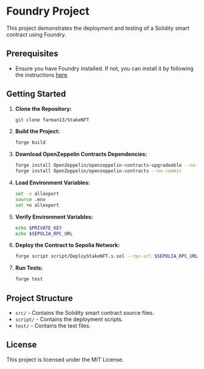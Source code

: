 # Foundry Project

This project demonstrates the deployment and testing of a Solidity smart contract using Foundry.

## Prerequisites

- Ensure you have Foundry installed. If not, you can install it by following the instructions [here](https://getfoundry.sh/).

## Getting Started

1. **Clone the Repository:**

    ```bash
    git clone farman13/StakeNFT
    ```

2. **Build the Project:**

    ```bash
    forge build
    ```

3. **Download OpenZeppelin Contracts Dependencies:**

    ```bash
    forge install OpenZeppelin/openzeppelin-contracts-upgradeable --no-commit
    forge install OpenZeppelin/openzeppelin-contracts --no-commit
    ```


4. **Load Environment Variables:**

    ```bash
    set -o allexport
    source .env
    set +o allexport
    ```

5. **Verify Environment Variables:**

    ```bash
    echo $PRIVATE_KEY
    echo $SEPOLIA_RPC_URL
    ```

6. **Deploy the Contract to Sepolia Network:**

    ```bash
    forge script script/DeployStakeNFT.s.sol --rpc-url $SEPOLIA_RPC_URL --private-key $PRIVATE_KEY
    ```

7. **Run Tests:**

    ```bash
    forge test
    ```

## Project Structure

- `src/` - Contains the Solidity smart contract source files.
- `script/` - Contains the deployment scripts.
- `test/` - Contains the test files.


## License

This project is licensed under the MIT License.

